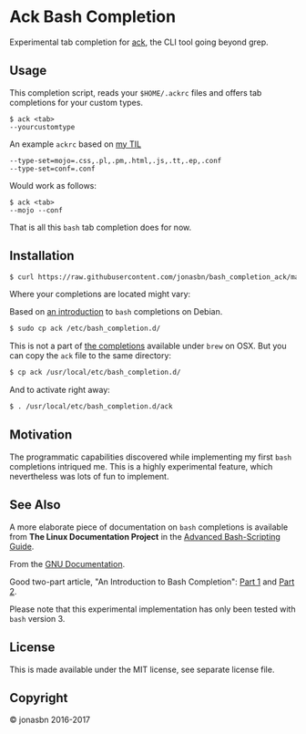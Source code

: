 # Ack Bash Completion

Experimental tab completion for [ack](http://beyondgrep.com/), the CLI tool going beyond grep.

## Usage

This completion script, reads your `$HOME/.ackrc` files and offers tab completions for your custom types.

```
$ ack <tab>
--yourcustomtype
```

An example `ackrc` based on [my TIL](https://github.com/jonasbn/til/blob/master/ack/define_a_custom_search_filetype_scope.md)

```
--type-set=mojo=.css,.pl,.pm,.html,.js,.tt,.ep,.conf
--type-set=conf=.conf
```

Would work as follows:

```
$ ack <tab>
--mojo --conf
```

That is all this `bash` tab completion does for now.

## Installation

```bash
$ curl https://raw.githubusercontent.com/jonasbn/bash_completion_ack/master/ack > ack
```

Where your completions are located might vary:

Based on [an introduction](https://debian-administration.org/article/316/An_introduction_to_bash_completion_part_1) to `bash` completions on Debian.

```bash
$ sudo cp ack /etc/bash_completion.d/
```

This is not a part of [the completions](https://github.com/Homebrew/homebrew-completions) available under `brew` on OSX. But you can copy the `ack` file to the same directory:

```bash
$ cp ack /usr/local/etc/bash_completion.d/
```

And to activate right away:

```bash
$ . /usr/local/etc/bash_completion.d/ack
```

## Motivation

The programmatic capabilities discovered while implementing my first `bash` completions intriqued me. This is a highly experimental feature, which nevertheless was lots of fun to implement.

## See Also

A more elaborate piece of documentation on `bash` completions is available from **The Linux Documentation Project** in the [Advanced Bash-Scripting Guide](http://tldp.org/LDP/abs/html/tabexpansion.html).

From the [GNU Documentation](https://www.gnu.org/software/bash/manual/html_node/Programmable-Completion.html).

Good two-part article, "An Introduction to Bash Completion": [Part 1](https://debian-administration.org/article/316/An_introduction_to_bash_completion_part_1) and [Part 2](https://debian-administration.org/article/317/An_introduction_to_bash_completion_part_2).

Please note that this experimental implementation has only been tested with `bash` version 3.

## License

This is made available under the MIT license, see separate license file.

## Copyright 

:copyright: jonasbn 2016-2017
